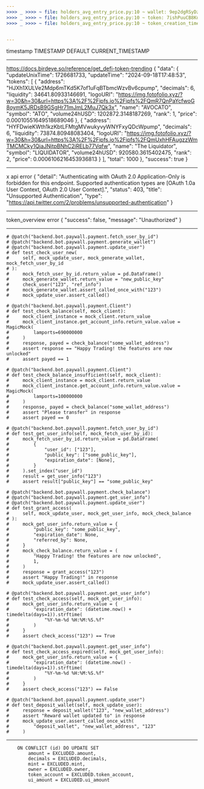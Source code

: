 ```yaml
---
>>>> _ >>>> ~ file: holders_avg_entry_price.py:10 ~ wallet: 9ep2dgRSyDzCthaxgZezpHDcYcEheVEaLAcwMwGq5Wp3
>>>> _ >>>> ~ file: holders_avg_entry_price.py:10 ~ token: 7ishPuuCB8KuBeM3ePCBfqyDHMc3aQoJ4DiKwc8HT5WH
>>>> _ >>>> ~ file: holders_avg_entry_price.py:10 ~ token_creation_time: 1712805992


---
```


timestamp TIMESTAMP DEFAULT CURRENT_TIMESTAMP

---
https://docs.birdeye.so/reference/get_defi-token-trending
{
  "data": {
    "updateUnixTime": 1726681733,
    "updateTime": "2024-09-18T17:48:53",
    "tokens": [
      {
        "address": "HJXh1XULVe2Mdp6mTKd5K7of1uFqBTbmcWzvBv6cpump",
        "decimals": 6,
        "liquidity": 34641.80933146691,
        "logoURI": "https://img.fotofolio.xyz/?w=30&h=30&url=https%3A%2F%2Fipfs.io%2Fipfs%2FQmR7QnPaYcfwoG8oymK5JRDsB9GSgHr71mJmL2MuJ7Qk3x",
        "name": "AVOCATO",
        "symbol": "ATO",
        "volume24hUSD": 1202872.3148187269,
        "rank": 1,
        "price": 0.00010551649518689046
      },
      {
        "address": "HYFDwieKWth1kzKbtLFMtgMVwukyvyWNYFxyQDcWpump",
        "decimals": 6,
        "liquidity": 73874.80948083404,
        "logoURI": "https://img.fotofolio.xyz/?w=30&h=30&url=https%3A%2F%2Fipfs.io%2Fipfs%2FQmUxhHFAugzzWmTMCMCky1QjaJNjtpBNhC2iRELb77Vqfw",
        "name": "The Liquidator",
        "symbol": "LIQUIDATOR",
        "volume24hUSD": 920580.3615402475,
        "rank": 2,
        "price": 0.0006106216453936813
      }
    ],
    "total": 1000
  },
  "success": true
}

---
x api error
{
    "detail": "Authenticating with OAuth 2.0 Application-Only is forbidden for this endpoint.  Supported authentication types are [OAuth 1.0a User Context, OAuth 2.0 User Context].",
    "status": 403,
    "title": "Unsupported Authentication",
    "type": "https://api.twitter.com/2/problems/unsupported-authentication"
}

---
token_overview error
{
    "success": false,
    "message": "Unauthorized"
}

---
    # @patch("backend.bot.paywall.payment.fetch_user_by_id")
    # @patch("backend.bot.paywall.payment.generate_wallet")
    # @patch("backend.bot.paywall.payment.update_user")
    # def test_check_user_new(
    #     self, mock_update_user, mock_generate_wallet, mock_fetch_user_by_id
    # ):
    #     mock_fetch_user_by_id.return_value = pd.DataFrame()
    #     mock_generate_wallet.return_value = "new_public_key"
    #     check_user("123", "ref_info")
    #     mock_generate_wallet.assert_called_once_with("123")
    #     mock_update_user.assert_called()

    # @patch("backend.bot.paywall.payment.Client")
    # def test_check_balance(self, mock_client):
    #     mock_client_instance = mock_client.return_value
    #     mock_client_instance.get_account_info.return_value.value = MagicMock(
    #         lamports=690000000
    #     )
    #     response, payed = check_balance("some_wallet_address")
    #     assert response == "Happy Trading! the features are now unlocked"
    #     assert payed == 1

    # @patch("backend.bot.paywall.payment.Client")
    # def test_check_balance_insufficient(self, mock_client):
    #     mock_client_instance = mock_client.return_value
    #     mock_client_instance.get_account_info.return_value.value = MagicMock(
    #         lamports=100000000
    #     )
    #     response, payed = check_balance("some_wallet_address")
    #     assert "Please transfer" in response
    #     assert payed == 0

    # @patch("backend.bot.paywall.payment.fetch_user_by_id")
    # def test_get_user_info(self, mock_fetch_user_by_id):
    #     mock_fetch_user_by_id.return_value = pd.DataFrame(
    #         {
    #             "user_id": ["123"],
    #             "public_key": ["some_public_key"],
    #             "expiration_date": [None],
    #         }
    #     ).set_index("user_id")
    #     result = get_user_info("123")
    #     assert result["public_key"] == "some_public_key"

    # @patch("backend.bot.paywall.payment.check_balance")
    # @patch("backend.bot.paywall.payment.get_user_info")
    # @patch("backend.bot.paywall.payment.update_user")
    # def test_grant_access(
    #     self, mock_update_user, mock_get_user_info, mock_check_balance
    # ):
    #     mock_get_user_info.return_value = {
    #         "public_key": "some_public_key",
    #         "expiration_date": None,
    #         "referred_by": None,
    #     }
    #     mock_check_balance.return_value = (
    #         "Happy Trading! the features are now unlocked",
    #         1,
    #     )
    #     response = grant_access("123")
    #     assert "Happy Trading!" in response
    #     mock_update_user.assert_called()

    # @patch("backend.bot.paywall.payment.get_user_info")
    # def test_check_access(self, mock_get_user_info):
    #     mock_get_user_info.return_value = {
    #         "expiration_date": (datetime.now() + timedelta(days=1)).strftime(
    #             "%Y-%m-%d %H:%M:%S.%f"
    #         )
    #     }
    #     assert check_access("123") == True

    # @patch("backend.bot.paywall.payment.get_user_info")
    # def test_check_access_expired(self, mock_get_user_info):
    #     mock_get_user_info.return_value = {
    #         "expiration_date": (datetime.now() - timedelta(days=1)).strftime(
    #             "%Y-%m-%d %H:%M:%S.%f"
    #         )
    #     }
    #     assert check_access("123") == False

    # @patch("backend.bot.paywall.payment.update_user")
    # def test_deposit_wallet(self, mock_update_user):
    #     response = deposit_wallet("123", "new_wallet_address")
    #     assert "Reward wallet updated to" in response
    #     mock_update_user.assert_called_once_with(
    #         "deposit_wallet", "new_wallet_address", "123"
    #     )


---
        ON CONFLICT (id) DO UPDATE SET
            amount = EXCLUDED.amount,
            decimals = EXCLUDED.decimals,
            mint = EXCLUDED.mint,
            owner = EXCLUDED.owner,
            token_account = EXCLUDED.token_account,
            ui_amount = EXCLUDED.ui_amount
